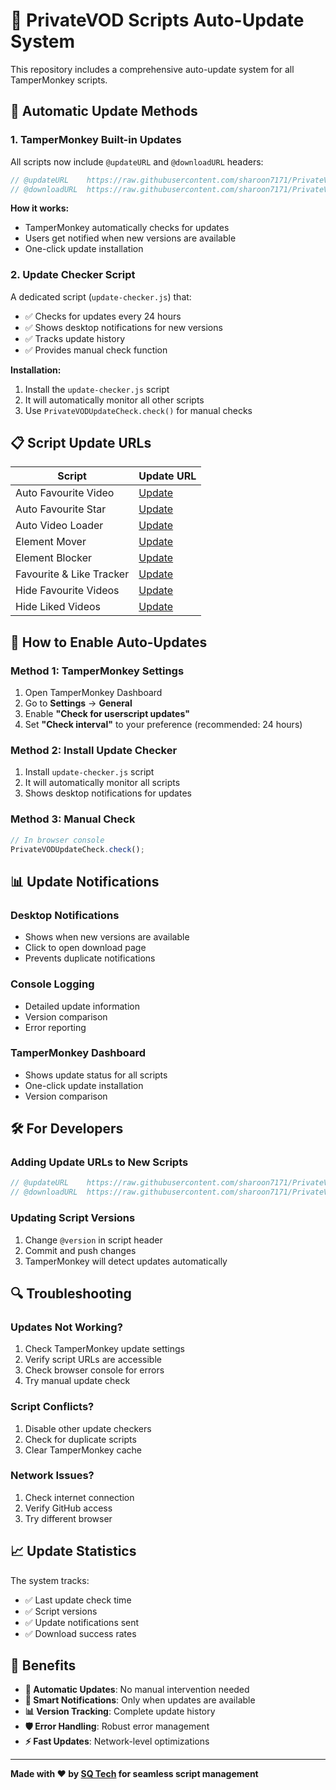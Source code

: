 # 🔄 PrivateVOD Scripts Auto-Update System

This repository includes a comprehensive auto-update system for all TamperMonkey scripts.

## 🚀 **Automatic Update Methods**

### **1. TamperMonkey Built-in Updates**
All scripts now include `@updateURL` and `@downloadURL` headers:

```javascript
// @updateURL    https://raw.githubusercontent.com/sharoon7171/PrivateVOD-TamperMonkey-Scripts/main/...
// @downloadURL  https://raw.githubusercontent.com/sharoon7171/PrivateVOD-TamperMonkey-Scripts/main/...
```

**How it works:**
- TamperMonkey automatically checks for updates
- Users get notified when new versions are available
- One-click update installation

### **2. Update Checker Script**
A dedicated script (`update-checker.js`) that:
- ✅ Checks for updates every 24 hours
- ✅ Shows desktop notifications for new versions
- ✅ Tracks update history
- ✅ Provides manual check function

**Installation:**
1. Install the `update-checker.js` script
2. It will automatically monitor all other scripts
3. Use `PrivateVODUpdateCheck.check()` for manual checks


## 📋 **Script Update URLs**

| Script | Update URL |
|--------|------------|
| Auto Favourite Video | [Update](https://raw.githubusercontent.com/sharoon7171/PrivateVOD-TamperMonkey-Scripts/main/PrivateVOD%20Auto%20Favourite%20Video/privatevod%20auto%20favourite%20video.user.js) |
| Auto Favourite Star | [Update](https://raw.githubusercontent.com/sharoon7171/PrivateVOD-TamperMonkey-Scripts/main/PrivateVOD%20Auto%20Favourite%20Star/privatevod%20auto%20favourite%20star.user.js) |
| Auto Video Loader | [Update](https://raw.githubusercontent.com/sharoon7171/PrivateVOD-TamperMonkey-Scripts/main/PrivateVOD%20Auto%20Video%20Loader/privatevod%20auto%20video%20loader.user.js) |
| Element Mover | [Update](https://raw.githubusercontent.com/sharoon7171/PrivateVOD-TamperMonkey-Scripts/main/PrivateVOD%20Element%20Mover/privatevod%20element%20mover.user.js) |
| Element Blocker | [Update](https://raw.githubusercontent.com/sharoon7171/PrivateVOD-TamperMonkey-Scripts/main/PrivateVOD%20Element%20Blocker/privatevod%20element%20blocker.user.js) |
| Favourite & Like Tracker | [Update](https://raw.githubusercontent.com/sharoon7171/PrivateVOD-TamperMonkey-Scripts/main/PrivateVOD%20Favourite%20%26%20Like%20Tracker/privatevod%20favourite%20and%20like%20tracker.user.js) |
| Hide Favourite Videos | [Update](https://raw.githubusercontent.com/sharoon7171/PrivateVOD-TamperMonkey-Scripts/main/PrivateVOD%20Hide%20Favourite%20Videos/privatevod%20hide%20favourite%20videos.user.js) |
| Hide Liked Videos | [Update](https://raw.githubusercontent.com/sharoon7171/PrivateVOD-TamperMonkey-Scripts/main/PrivateVOD%20Hide%20Liked%20Videos/privatevod%20hide%20liked%20videos.user.js) |

## 🔧 **How to Enable Auto-Updates**

### **Method 1: TamperMonkey Settings**
1. Open TamperMonkey Dashboard
2. Go to **Settings** → **General**
3. Enable **"Check for userscript updates"**
4. Set **"Check interval"** to your preference (recommended: 24 hours)

### **Method 2: Install Update Checker**
1. Install `update-checker.js` script
2. It will automatically monitor all scripts
3. Shows desktop notifications for updates

### **Method 3: Manual Check**
```javascript
// In browser console
PrivateVODUpdateCheck.check();
```

## 📊 **Update Notifications**

### **Desktop Notifications**
- Shows when new versions are available
- Click to open download page
- Prevents duplicate notifications

### **Console Logging**
- Detailed update information
- Version comparison
- Error reporting

### **TamperMonkey Dashboard**
- Shows update status for all scripts
- One-click update installation
- Version comparison

## 🛠️ **For Developers**

### **Adding Update URLs to New Scripts**
```javascript
// @updateURL    https://raw.githubusercontent.com/sharoon7171/PrivateVOD-TamperMonkey-Scripts/main/Path%20to%20Script/script-name.user.js
// @downloadURL  https://raw.githubusercontent.com/sharoon7171/PrivateVOD-TamperMonkey-Scripts/main/Path%20to%20Script/script-name.user.js
```

### **Updating Script Versions**
1. Change `@version` in script header
2. Commit and push changes
3. TamperMonkey will detect updates automatically


## 🔍 **Troubleshooting**

### **Updates Not Working?**
1. Check TamperMonkey update settings
2. Verify script URLs are accessible
3. Check browser console for errors
4. Try manual update check

### **Script Conflicts?**
1. Disable other update checkers
2. Check for duplicate scripts
3. Clear TamperMonkey cache

### **Network Issues?**
1. Check internet connection
2. Verify GitHub access
3. Try different browser

## 📈 **Update Statistics**

The system tracks:
- ✅ Last update check time
- ✅ Script versions
- ✅ Update notifications sent
- ✅ Download success rates

## 🎯 **Benefits**

- **🔄 Automatic Updates**: No manual intervention needed
- **🔔 Smart Notifications**: Only when updates are available
- **📊 Version Tracking**: Complete update history
- **🛡️ Error Handling**: Robust error management
- **⚡ Fast Updates**: Network-level optimizations

---

**Made with ❤️ by [SQ Tech](https://sqtech.dev) for seamless script management**
